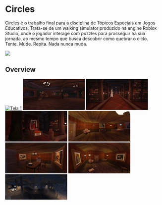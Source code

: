 # Circles
Circles é o trabalho final para a disciplina de Tópicos Especiais em Jogos Educativos. Trata-se de um walking simulator produzido na engine Roblox Studio, onde o jogador interage com puzzles para prosseguir na sua jornada, ao mesmo tempo que busca descobrir como quebrar o ciclo. Tente. Mude. Repita. Nada nunca muda. 

<img src="imgs/poster.png"></img>

## Overview

[<img src="imgs/poster.png" width="190" alt="Tela 1">](imgs/poster.png)
[<img src="imgs/floating.png" width="200" alt="Tela 1">](imgs/floating.png)
[<img src="imgs/genpuzzle.png" width="200" alt="Tela 1">](imgs/genpuzzle.png)
[<img src="imgs/painting.png" width="200" alt="Tela 2">](imgs/painting.png)
[<img src="imgs/quarto.png" width="200" alt="Tela 1">](imgs/quarto.png)
[<img src="imgs/quarto2.png" width="200" alt="Tela 3">](imgs/quarto2.png)
[<img src="imgs/sala.png" width="200" alt="Tela 2">](imgs/sala.png)
[<img src="imgs/mina.png" width="200" alt="Tela 2">](imgs/mina.png)
